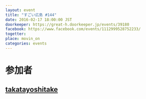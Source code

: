 ```yaml
---
layout: event
title: "すごい広島 #144"
date: 2016-02-17 18:00:00 JST
doorkeeper: https://great-h.doorkeeper.jp/events/39180
facebook: https://www.facebook.com/events/1112999528752233/
togetter:
place: movin_on
categories: events
---
```


# 参加者


## [takatayoshitake](http://twitter.com/takatayoshitake)
